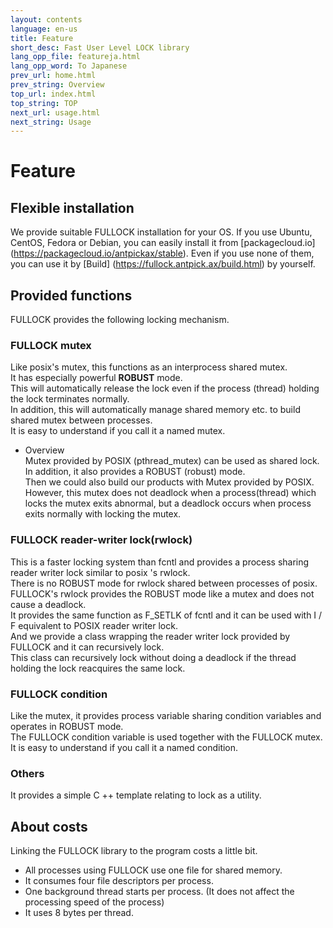 ```yaml
---
layout: contents
language: en-us
title: Feature
short_desc: Fast User Level LOCK library
lang_opp_file: featureja.html
lang_opp_word: To Japanese
prev_url: home.html
prev_string: Overview
top_url: index.html
top_string: TOP
next_url: usage.html
next_string: Usage
---
```


# Feature

## Flexible installation
We provide suitable FULLOCK installation for your OS. If you use Ubuntu, CentOS, Fedora or Debian, you can easily install it from [packagecloud.io] (https://packagecloud.io/antpickax/stable). Even if you use none of them, you can use it by [Build] (https://fullock.antpick.ax/build.html) by yourself.

## Provided functions
FULLOCK provides the following locking mechanism.

### FULLOCK mutex
Like posix's mutex, this functions as an interprocess shared mutex.  
It has especially powerful **ROBUST** mode.  
This will automatically release the lock even if the process (thread) holding the lock terminates normally.  
In addition, this will automatically manage shared memory etc. to build shared mutex between processes.  
It is easy to understand if you call it a named mutex.

- Overview  
Mutex provided by POSIX (pthread_mutex) can be used as shared lock. In addition, it also provides a ROBUST (robust) mode.  
Then we could also build our products with Mutex provided by POSIX.  
However, this mutex does not deadlock when a process(thread) which locks the mutex exits abnormal, but a deadlock occurs when process exits normally with locking the mutex.


### FULLOCK reader-writer lock(rwlock)
This is a faster locking system than fcntl and provides a process sharing reader writer lock similar to posix 's rwlock.  
There is no ROBUST mode for rwlock shared between processes of posix.  
FULLOCK's rwlock provides the ROBUST mode like a mutex and does not cause a deadlock.  
It provides the same function as F_SETLK of fcntl and it can be used with I / F equivalent to POSIX reader writer lock.  
And we provide a class wrapping the reader writer lock provided by FULLOCK and it can recursively lock.  
This class can recursively lock without doing a deadlock if the thread holding the lock reacquires the same lock.

### FULLOCK condition
Like the mutex, it provides process variable sharing condition variables and operates in ROBUST mode.  
The FULLOCK condition variable is used together with the FULLOCK mutex.  
It is easy to understand if you call it a named condition.

### Others
It provides a simple C ++ template relating to lock as a utility.

## About costs
Linking the FULLOCK library to the program costs a little bit.

- All processes using FULLOCK use one file for shared memory.
- It consumes four file descriptors per process.
- One background thread starts per process. (It does not affect the processing speed of the process)
- It uses 8 bytes per thread.
